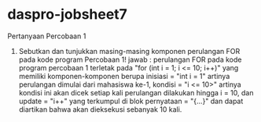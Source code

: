 # daspro-jobsheet7

Pertanyaan Percobaan 1
1. Sebutkan dan tunjukkan masing-masing komponen perulangan FOR pada kode program
Percobaan 1!
jawab : perulangan FOR pada kode program percobaan 1 terletak pada "for (int i = 1; i <= 10; i++)" yang memiliki komponen-komponen berupa inisiasi = "int i = 1" artinya perulangan dimulai dari mahasiswa ke-1, kondisi = "i <= 10>" artinya kondisi ini akan dicek setiap kali perulangan dilakukan hingga i = 10, dan update = "i++" yang terkumpul di blok pernyataan = "{...}" dan dapat diartikan bahwa akan dieksekusi sebanyak 10 kali.